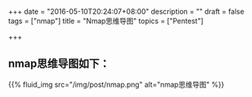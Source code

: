 +++
date = "2016-05-10T20:24:07+08:00"
description = ""
draft = false
tags = ["nmap"]
title = "Nmap思维导图"
topics = ["Pentest"]

+++

## nmap思维导图如下：
{{% fluid_img src="/img/post/nmap.png" alt="nmap思维导图" %}}